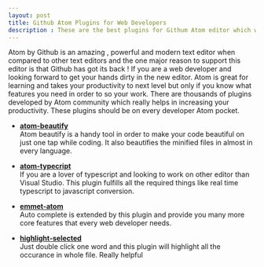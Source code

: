 ```yaml
---
layout: post
title: Github Atom Plugins for Web Developers
description : These are the best plugins for Githum Atom editor which will really enchance your development productivity.
---
```


Atom by Github is an amazing  , powerful and modern text editor when compared to other text editors and the one major reason to support this editor is that Github has got its back !
If you are a web developer and looking forward to get your hands dirty in the new editor. Atom is great for learning and takes your productivity to next level but only if you know what features you need in order to so your work. There are thousands of plugins developed by Atom community which really helps in increasing your productivity.
These plugins should be on every developer Atom pocket.
* <strong><a href="https://github.com/Glavin001/atom-beautify">atom-beautify</a></strong><br/>
  Atom beautify is a handy tool in order to make your code beautiful on just one tap while coding. It also beautifies the minified files in almost in every language.

* <strong><a href="https://github.com/TypeStrong/atom-typescript">atom-typecript</a></strong><br/>
  If you are a lover of typescript and looking to work on other editor than Visual Studio. This plugin fulfills all the required things like real time typescript to javascript conversion.

* <strong><a href="https://github.com/emmetio/emmet-atom">emmet-atom</a></strong><br/>
  Auto complete is extended by this plugin and provide you many more core features that every web developer needs.

* <strong><a href="https://github.com/richrace/highlight-selected">highlight-selected</a></strong><br/>
  Just double click one word and this plugin will highlight all the occurance in whole file. Really helpful


